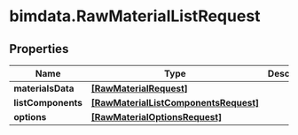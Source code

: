 # bimdata.RawMaterialListRequest

## Properties

Name | Type | Description | Notes
------------ | ------------- | ------------- | -------------
**materialsData** | [**[RawMaterialRequest]**](RawMaterialRequest.md) |  | [optional] 
**listComponents** | [**[RawMaterialListComponentsRequest]**](RawMaterialListComponentsRequest.md) |  | [optional] 
**options** | [**[RawMaterialOptionsRequest]**](RawMaterialOptionsRequest.md) |  | [optional] 


